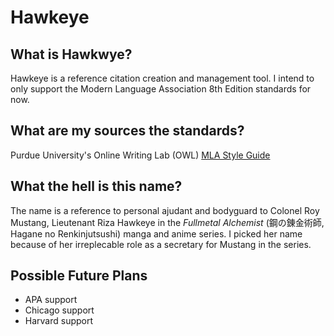 # Hawkeye

## What is Hawkwye?
Hawkeye is a reference citation creation and management tool. I intend to only support the Modern Language Association 8th Edition standards for now.

## What are my sources the standards?
Purdue University's Online Writing Lab (OWL) [MLA Style Guide](https://owl.purdue.edu/owl/research_and_citation/mla_style/mla_style_introduction.html)

## What the hell is this name?
The name is a reference to personal ajudant and bodyguard to Colonel Roy Mustang, Lieutenant Riza Hawkeye in the *Fullmetal Alchemist* (鋼の錬金術師, Hagane no Renkinjutsushi) manga and anime series. I picked her name because of her irreplecable role as a secretary for Mustang in the series.

## Possible Future Plans
- APA support
- Chicago support
- Harvard support
